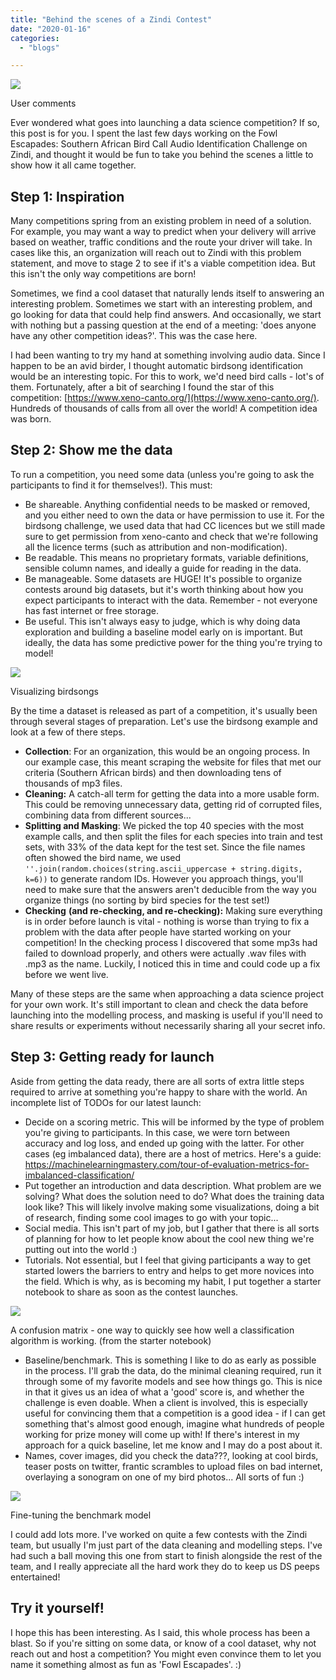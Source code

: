 ```yaml
---
title: "Behind the scenes of a Zindi Contest"
date: "2020-01-16"
categories:
  - "blogs"

---
```


![](https://datasciencecastnethome.files.wordpress.com/2020/01/barbet1_sonogram.jpg?w=1024)

User comments

Ever wondered what goes into launching a data science competition? If so, this post is for you. I spent the last few days working on the Fowl Escapades: Southern African Bird Call Audio Identification Challenge on Zindi, and thought it would be fun to take you behind the scenes a little to show how it all came together.

## Step 1: Inspiration

Many competitions spring from an existing problem in need of a solution. For example, you may want a way to predict when your delivery will arrive based on weather, traffic conditions and the route your driver will take. In cases like this, an organization will reach out to Zindi with this problem statement, and move to stage 2 to see if it's a viable competition idea. But this isn't the only way competitions are born!

Sometimes, we find a cool dataset that naturally lends itself to answering an interesting problem. Sometimes we start with an interesting problem, and go looking for data that could help find answers. And occasionally, we start with nothing but a passing question at the end of a meeting: 'does anyone have any other competition ideas?'. This was the case here.

I had been wanting to try my hand at something involving audio data. Since I happen to be an avid birder, I thought automatic birdsong identification would be an interesting topic. For this to work, we'd need bird calls - lot's of them. Fortunately, after a bit of searching I found the star of this competition: [https://www.xeno-canto.org/](https://www.xeno-canto.org/). Hundreds of thousands of calls from all over the world! A competition idea was born.

## Step 2: Show me the data

To run a competition, you need some data (unless you're going to ask the participants to find it for themselves!). This must:

- Be shareable. Anything confidential needs to be masked or removed, and you either need to own the data or have permission to use it. For the birdsong challenge, we used data that had CC licences but we still made sure to get permission from xeno-canto and check that we're following all the licence terms (such as attribution and non-modification).
- Be readable. This means no proprietary formats, variable definitions, sensible column names, and ideally a guide for reading in the data.
- Be manageable. Some datasets are HUGE! It's possible to organize contests around big datasets, but it's worth thinking about how you expect participants to interact with the data. Remember - not everyone has fast internet or free storage.
- Be useful. This isn't always easy to judge, which is why doing data exploration and building a baseline model early on is important. But ideally, the data has some predictive power for the thing you're trying to model!

![](https://datasciencecastnethome.files.wordpress.com/2020/01/screenshot-from-2020-01-15-14-49-59.png?w=1024)

Visualizing birdsongs

By the time a dataset is released as part of a competition, it's usually been through several stages of preparation. Let's use the birdsong example and look at a few of there steps.

- **Collection**: For an organization, this would be an ongoing process. In our example case, this meant scraping the website for files that met our criteria (Southern African birds) and then downloading tens of thousands of mp3 files.
- **Cleaning:** A catch-all term for getting the data into a more usable form. This could be removing unnecessary data, getting rid of corrupted files, combining data from different sources...
- **Splitting and Masking**: We picked the top 40 species with the most example calls, and then split the files for each species into train and test sets, with 33% of the data kept for the test set. Since the file names often showed the bird name, we used `''.join(random.choices(string.ascii_uppercase + string.digits, k=6))` to generate random IDs. However you approach things, you'll need to make sure that the answers aren't deducible from the way you organize things (no sorting by bird species for the test set!)
- **Checking** **(and re-checking, and re-checking):** Making sure everything is in order before launch is vital - nothing is worse than trying to fix a problem with the data after people have started working on your competition! In the checking process I discovered that some mp3s had failed to download properly, and others were actually .wav files with .mp3 as the name. Luckily, I noticed this in time and could code up a fix before we went live.

Many of these steps are the same when approaching a data science project for your own work. It's still important to clean and check the data before launching into the modelling process, and masking is useful if you'll need to share results or experiments without necessarily sharing all your secret info.

## Step 3: Getting ready for launch

Aside from getting the data ready, there are all sorts of extra little steps required to arrive at something you're happy to share with the world. An incomplete list of TODOs for our latest launch:

- Decide on a scoring metric. This will be informed by the type of problem you're giving to participants. In this case, we were torn between accuracy and log loss, and ended up going with the latter. For other cases (eg imbalanced data), there are a host of metrics. Here's a guide: https://machinelearningmastery.com/tour-of-evaluation-metrics-for-imbalanced-classification/
- Put together an introduction and data description. What problem are we solving? What does the solution need to do? What does the training data look like? This will likely involve making some visualizations, doing a bit of research, finding some cool images to go with your topic...
- Social media. This isn't part of my job, but I gather that there is all sorts of planning for how to let people know about the cool new thing we're putting out into the world :)
- Tutorials. Not essential, but I feel that giving participants a way to get started lowers the barriers to entry and helps to get more novices into the field. Which is why, as is becoming my habit, I put together a starter notebook to share as soon as the contest launches.

![](https://datasciencecastnethome.files.wordpress.com/2020/01/screenshot-from-2020-01-16-14-08-14.png?w=879)

A confusion matrix - one way to quickly see how well a classification algorithm is working. (from the starter notebook)

- Baseline/benchmark. This is something I like to do as early as possible in the process. I'll grab the data, do the minimal cleaning required, run it through some of my favorite models and see how things go. This is nice in that it gives us an idea of what a 'good' score is, and whether the challenge is even doable. When a client is involved, this is especially useful for convincing them that a competition is a good idea - if I can get something that's almost good enough, imagine what hundreds of people working for prize money will come up with! If there's interest in my approach for a quick baseline, let me know and I may do a post about it.
- Names, cover images, did you check the data???, looking at cool birds, teaser posts on twitter, frantic scrambles to upload files on bad internet, overlaying a sonogram on one of my bird photos... All sorts of fun :)

![](https://datasciencecastnethome.files.wordpress.com/2020/01/screenshot-from-2020-01-16-11-26-21-1.png?w=635)

Fine-tuning the benchmark model

I could add lots more. I've worked on quite a few contests with the Zindi team, but usually I'm just part of the data cleaning and modelling steps. I've had such a ball moving this one from start to finish alongside the rest of the team, and I really appreciate all the hard work they do to keep us DS peeps entertained!

## Try it yourself!

I hope this has been interesting. As I said, this whole process has been a blast. So if you're sitting on some data, or know of a cool dataset, why not reach out and host a competition? You might even convince them to let you name it something almost as fun as 'Fowl Escapades'. :)
